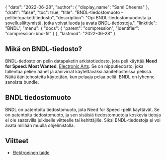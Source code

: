 {
  "date": "2022-06-28",
  "author": {
    "display_name": "Sami Cheema"
},
  "draft": "false",
  "toc": true,
  "title": "BNDL-tiedostomuoto - pelitietopakettitiedosto",
  "description": "Opi BNDL-tiedostomuodosta ja sovellusliittymistä, jotka voivat luoda ja avata BNDL-tiedostoja.",
  "linktitle": "BNDL",
  "menu": {
    "docs": {
      "parent": "compression",
      "identifier": "compression-bnd-fil"
}
},
  "lastmod": "2022-06-28"
}

## Mikä on BNDL-tiedosto?

BNDL-tiedosto on pelin datapaketin arkistotiedosto, jota peli käyttää **Need for Speed: Most Wanted**, [Electronic Arts](https://www.ea.com/). Se on nipputiedosto, joka tallentaa pelien äänet ja äänivirrat käytettäväksi äänitehosteissa pelissä. Näitä äänitehosteita käytetään, kun pelaaja pelaa peliä. BNDL on lyhenne sanoista bundle.

## BNDL tiedostomuoto

BNDL on patentoitu tiedostomuoto, jota Need for Speed -pelit käyttävät. Se on patentoitu tiedostomuoto, ja sen sisäisiä tiedostomuotoja koskevia tietoja ei ole saatavilla julkiselle viitteelle tai kehittäjille. Siksi BNDL-tiedostoja ei voi avata millään muulla ohjelmistolla.

## Viitteet

  * [Elektroninen taide](https://www.ea.com/)

